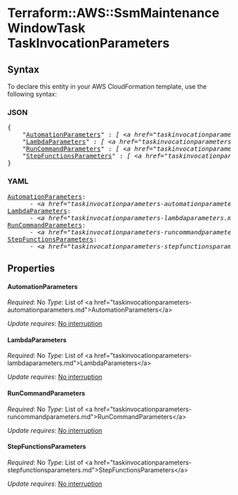 # Terraform::AWS::SsmMaintenanceWindowTask TaskInvocationParameters

## Syntax

To declare this entity in your AWS CloudFormation template, use the following syntax:

### JSON

<pre>
{
    "<a href="#automationparameters" title="AutomationParameters">AutomationParameters</a>" : <i>[ &lt;a href=&#34;taskinvocationparameters-automationparameters.md&#34;&gt;AutomationParameters&lt;/a&gt;, ... ]</i>,
    "<a href="#lambdaparameters" title="LambdaParameters">LambdaParameters</a>" : <i>[ &lt;a href=&#34;taskinvocationparameters-lambdaparameters.md&#34;&gt;LambdaParameters&lt;/a&gt;, ... ]</i>,
    "<a href="#runcommandparameters" title="RunCommandParameters">RunCommandParameters</a>" : <i>[ &lt;a href=&#34;taskinvocationparameters-runcommandparameters.md&#34;&gt;RunCommandParameters&lt;/a&gt;, ... ]</i>,
    "<a href="#stepfunctionsparameters" title="StepFunctionsParameters">StepFunctionsParameters</a>" : <i>[ &lt;a href=&#34;taskinvocationparameters-stepfunctionsparameters.md&#34;&gt;StepFunctionsParameters&lt;/a&gt;, ... ]</i>
}
</pre>

### YAML

<pre>
<a href="#automationparameters" title="AutomationParameters">AutomationParameters</a>: <i>
      - &lt;a href=&#34;taskinvocationparameters-automationparameters.md&#34;&gt;AutomationParameters&lt;/a&gt;</i>
<a href="#lambdaparameters" title="LambdaParameters">LambdaParameters</a>: <i>
      - &lt;a href=&#34;taskinvocationparameters-lambdaparameters.md&#34;&gt;LambdaParameters&lt;/a&gt;</i>
<a href="#runcommandparameters" title="RunCommandParameters">RunCommandParameters</a>: <i>
      - &lt;a href=&#34;taskinvocationparameters-runcommandparameters.md&#34;&gt;RunCommandParameters&lt;/a&gt;</i>
<a href="#stepfunctionsparameters" title="StepFunctionsParameters">StepFunctionsParameters</a>: <i>
      - &lt;a href=&#34;taskinvocationparameters-stepfunctionsparameters.md&#34;&gt;StepFunctionsParameters&lt;/a&gt;</i>
</pre>

## Properties

#### AutomationParameters

_Required_: No
_Type_: List of &lt;a href=&#34;taskinvocationparameters-automationparameters.md&#34;&gt;AutomationParameters&lt;/a&gt;

_Update requires_: [No interruption](https://docs.aws.amazon.com/AWSCloudFormation/latest/UserGuide/using-cfn-updating-stacks-update-behaviors.html#update-no-interrupt)

#### LambdaParameters

_Required_: No
_Type_: List of &lt;a href=&#34;taskinvocationparameters-lambdaparameters.md&#34;&gt;LambdaParameters&lt;/a&gt;

_Update requires_: [No interruption](https://docs.aws.amazon.com/AWSCloudFormation/latest/UserGuide/using-cfn-updating-stacks-update-behaviors.html#update-no-interrupt)

#### RunCommandParameters

_Required_: No
_Type_: List of &lt;a href=&#34;taskinvocationparameters-runcommandparameters.md&#34;&gt;RunCommandParameters&lt;/a&gt;

_Update requires_: [No interruption](https://docs.aws.amazon.com/AWSCloudFormation/latest/UserGuide/using-cfn-updating-stacks-update-behaviors.html#update-no-interrupt)

#### StepFunctionsParameters

_Required_: No
_Type_: List of &lt;a href=&#34;taskinvocationparameters-stepfunctionsparameters.md&#34;&gt;StepFunctionsParameters&lt;/a&gt;

_Update requires_: [No interruption](https://docs.aws.amazon.com/AWSCloudFormation/latest/UserGuide/using-cfn-updating-stacks-update-behaviors.html#update-no-interrupt)

